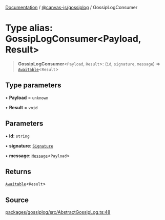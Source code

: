 [Documentation](../../../index.md) / [@canvas-js/gossiplog](../index.md) / GossipLogConsumer

# Type alias: GossipLogConsumer\<Payload, Result\>

> **GossipLogConsumer**\<`Payload`, `Result`\>: (`id`, `signature`, `message`) => [`Awaitable`](../../interfaces/type-aliases/Awaitable.md)\<`Result`\>

## Type parameters

• **Payload** = `unknown`

• **Result** = `void`

## Parameters

• **id**: `string`

• **signature**: [`Signature`](../../interfaces/type-aliases/Signature.md)

• **message**: [`Message`](Message.md)\<`Payload`\>

## Returns

[`Awaitable`](../../interfaces/type-aliases/Awaitable.md)\<`Result`\>

## Source

[packages/gossiplog/src/AbstractGossipLog.ts:48](https://github.com/canvasxyz/canvas/blob/4c6b729f/packages/gossiplog/src/AbstractGossipLog.ts#L48)
